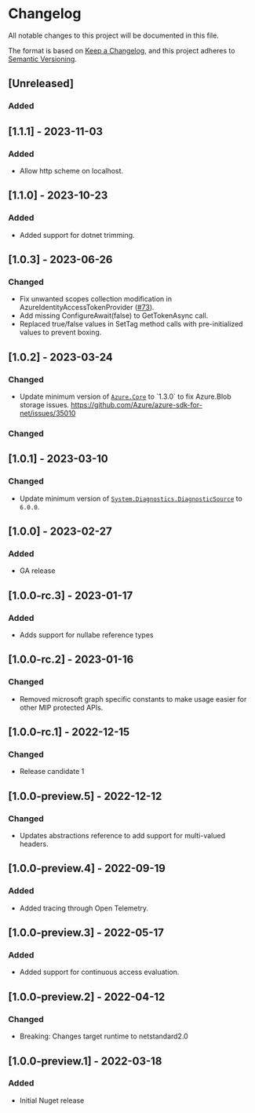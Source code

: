 # Changelog

All notable changes to this project will be documented in this file.

The format is based on [Keep a Changelog](https://keepachangelog.com/en/1.0.0/),
and this project adheres to [Semantic Versioning](https://semver.org/spec/v2.0.0.html).

## [Unreleased]

### Added

## [1.1.1] - 2023-11-03

### Added

- Allow http scheme on localhost.

## [1.1.0] - 2023-10-23

### Added

- Added support for dotnet trimming.

## [1.0.3] - 2023-06-26

### Changed

- Fix unwanted scopes collection modification in AzureIdentityAccessTokenProvider ([#73]([https://github.com/microsoft/kiota-authentication-azure-dotnet/issues/93])).
- Add missing ConfigureAwait(false) to GetTokenAsync call.
- Replaced true/false values in SetTag method calls with pre-initialized values to prevent boxing.

## [1.0.2] - 2023-03-24

### Changed

- Update minimum version of [`Azure.Core`]([https://www.nuget.org/packages/System.Diagnostics.DiagnosticSource](https://www.nuget.org/packages/Azure.Core)) to `1.3.0` to fix Azure.Blob storage issues. https://github.com/Azure/azure-sdk-for-net/issues/35010

### Changed

## [1.0.1] - 2023-03-10

### Changed

- Update minimum version of [`System.Diagnostics.DiagnosticSource`](https://www.nuget.org/packages/System.Diagnostics.DiagnosticSource) to `6.0.0`.

## [1.0.0] - 2023-02-27

### Added

- GA release

## [1.0.0-rc.3] - 2023-01-17

### Added

- Adds support for nullabe reference types

## [1.0.0-rc.2] - 2023-01-16

### Changed

- Removed microsoft graph specific constants to make usage easier for other MIP protected APIs.

## [1.0.0-rc.1] - 2022-12-15

### Changed

- Release candidate 1

## [1.0.0-preview.5] - 2022-12-12

### Changed

- Updates abstractions reference to add support for multi-valued headers.

## [1.0.0-preview.4] - 2022-09-19

### Added

- Added tracing through Open Telemetry.

## [1.0.0-preview.3] - 2022-05-17

### Added

- Added support for continuous access evaluation.

## [1.0.0-preview.2] - 2022-04-12

### Changed

- Breaking: Changes target runtime to netstandard2.0

## [1.0.0-preview.1] - 2022-03-18

### Added

- Initial Nuget release
